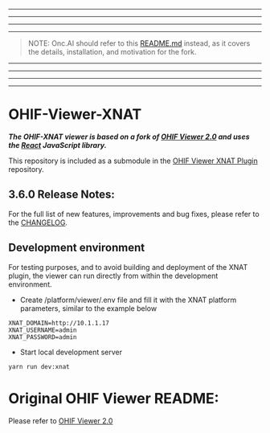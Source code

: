 ***
***
***
***
> NOTE: Onc.AI should refer to this [README.md](./oncai/README.md) instead, as
> it covers the details, installation, and motivation for the fork.
***
***
***
***

# OHIF-Viewer-XNAT

***The OHIF-XNAT viewer is based on a fork of [OHIF Viewer 2.0](https://github.com/OHIF/Viewers) and uses the [React](https://reactjs.org/) JavaScript library.***

This repository is included as a submodule in the [OHIF Viewer XNAT Plugin](https://bitbucket.org/icrimaginginformatics/ohif-viewer-xnat-plugin/src/) repository.

## 3.6.0 Release Notes:
For the full list of new features, improvements and bug fixes, please refer to the [CHANGELOG](./CHANGELOG.md).

## Development environment
For testing purposes, and to avoid building and deployment of the XNAT plugin,
the viewer can run directly from within the development environment.

* Create /platform/viewer/.env file and fill it with the XNAT platform parameters,
similar to the example below
```
XNAT_DOMAIN=http://10.1.1.17
XNAT_USERNAME=admin
XNAT_PASSWORD=admin
```
* Start local development server
```
yarn run dev:xnat
```

# Original OHIF Viewer README:
Please refer to [OHIF Viewer 2.0](https://github.com/OHIF/Viewers)
